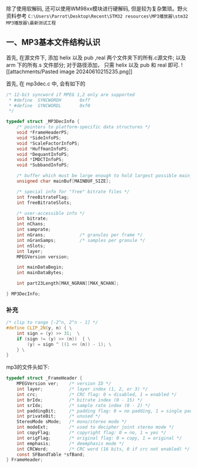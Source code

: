 除了使用软解码, 还可以使用WM98xx模块进行硬解码, 但是较为复杂繁琐。野火资料参考 `C:\Users\Parrot\Desktop\Recent\STM32 resources\MP3播放器\stm32 MP3播放器\最新测试工程` 

## 一、MP3基本文件结构认识
首先, 在源文件下, 添加 helix 以及 pub ,real 两个文件夹下的所有.c源文件; 以及 arm 下的所有.s 文件部分; 对于路径添加， 只需 helix 以及 pub 和 real 即可.
![[attachments/Pasted image 20240610215235.png]]

首先, 在 mp3dec.c 中, 会有如下的

```cpp
/* 12-bit syncword if MPEG 1,2 only are supported 
 * #define	SYNCWORDH		0xff
 * #define	SYNCWORDL		0xf0
 */

typedef struct _MP3DecInfo {
	/* pointers to platform-specific data structures */
	void *FrameHeaderPS;
	void *SideInfoPS;
	void *ScaleFactorInfoPS;
	void *HuffmanInfoPS;
	void *DequantInfoPS;
	void *IMDCTInfoPS;
	void *SubbandInfoPS;

	/* buffer which must be large enough to hold largest possible main_data section */
	unsigned char mainBuf[MAINBUF_SIZE];

	/* special info for "free" bitrate files */
	int freeBitrateFlag;
	int freeBitrateSlots;

	/* user-accessible info */
	int bitrate;
	int nChans;
	int samprate;
	int nGrans;				/* granules per frame */
	int nGranSamps;			/* samples per granule */
	int nSlots;
	int layer;
	MPEGVersion version;

	int mainDataBegin;
	int mainDataBytes;

	int part23Length[MAX_NGRAN][MAX_NCHAN];

} MP3DecInfo;
```

### 补充
```cpp title:多行define的用法
/* clip to range [-2^n, 2^n - 1] */
#define CLIP_2N(y, n) { \
	int sign = (y) >> 31;  \
	if (sign != (y) >> (n))  { \
		(y) = sign ^ ((1 << (n)) - 1); \
	} \
}
```

mp3的文件头如下:
```c
typedef struct _FrameHeader {
    MPEGVersion ver;	/* version ID */
    int layer;			/* layer index (1, 2, or 3) */
    int crc;			/* CRC flag: 0 = disabled, 1 = enabled */
    int brIdx;			/* bitrate index (0 - 15) */
    int srIdx;			/* sample rate index (0 - 2) */
    int paddingBit;		/* padding flag: 0 = no padding, 1 = single pad byte */
    int privateBit;		/* unused */
    StereoMode sMode;	/* mono/stereo mode */
    int modeExt;		/* used to decipher joint stereo mode */
    int copyFlag;		/* copyright flag: 0 = no, 1 = yes */
    int origFlag;		/* original flag: 0 = copy, 1 = original */
    int emphasis;		/* deemphasis mode */
    int CRCWord;		/* CRC word (16 bits, 0 if crc not enabled) */
	const SFBandTable *sfBand;
} FrameHeader;
```


